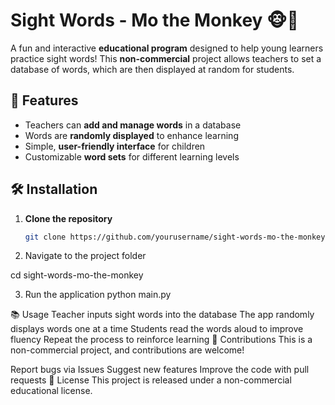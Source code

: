 # Sight Words - Mo the Monkey 🐵📖  
A fun and interactive **educational program** designed to help young learners practice sight words! This **non-commercial** project allows teachers to set a database of words, which are then displayed at random for students.  

## 🚀 Features
- Teachers can **add and manage words** in a database  
- Words are **randomly displayed** to enhance learning  
- Simple, **user-friendly interface** for children  
- Customizable **word sets** for different learning levels  

## 🛠️ Installation
1. **Clone the repository**  
   ```bash
   git clone https://github.com/yourusername/sight-words-mo-the-monkey.git
2. Navigate to the project folder

cd sight-words-mo-the-monkey


3. Run the application
   python main.py


📚 Usage
Teacher inputs sight words into the database
The app randomly displays words one at a time
Students read the words aloud to improve fluency
Repeat the process to reinforce learning
🤝 Contributions
This is a non-commercial project, and contributions are welcome!

Report bugs via Issues
Suggest new features
Improve the code with pull requests
📜 License
This project is released under a non-commercial educational license.
